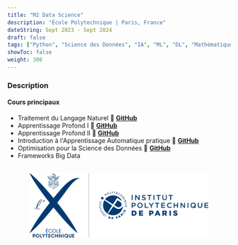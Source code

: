 ```yaml
---
title: "M2 Data Science"
description: "École Polytechnique | Paris, France"
dateString: Sept 2023 - Sept 2024
draft: false
tags: ["Python", "Science des Données", "IA", "ML", "DL", "Mathématiques", "Statistiques", "Optimisation"]
showToc: false
weight: 300
---
```


### Description

#### Cours principaux

- Traitement du Langage Naturel 🔗 <a href="https://github.com/Nicolassaint/NLP" target="_blank">**GitHub**</a>
- Apprentissage Profond I 🔗 <a href="https://github.com/Nicolassaint/Deep-learning-I" target="_blank">**GitHub**</a>
- Apprentissage Profond II 🔗 <a href="https://github.com/Nicolassaint/Deep-learning-II" target="_blank">**GitHub**</a>
- Introduction à l'Apprentissage Automatique pratique 🔗 <a href="https://github.com/Nicolassaint/X-Intro_ML" target="_blank">**GitHub**</a>
- Optimisation pour la Science des Données 🔗 <a href="https://github.com/Nicolassaint/X_Optimization" target="_blank">**GitHub**</a>
- Frameworks Big Data

<br>

<div style="text-align: center;">
    <img src="/education/polytechnique/polytechnique.svg" alt="Logo Polytechnique" style="width: 80%; display: block; margin: 0 auto;">
</div>
